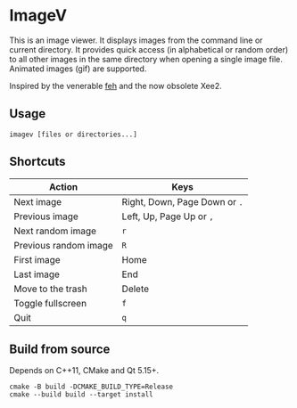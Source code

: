 # ImageV

This is an image viewer. It displays images from the command line or current
directory. It provides quick access (in alphabetical or random order) to all
other images in the same directory when opening a single image file. Animated
images (gif) are supported.

Inspired by the venerable [feh](https://feh.finalrewind.org/) and the now
obsolete Xee2.

## Usage

    imagev [files or directories...]

## Shortcuts

Action                | Keys
--------------------- | -----------------------------
Next image            | Right, Down, Page Down or `.`
Previous image        | Left, Up, Page Up or `,`
Next random image     | `r`
Previous random image | `R`
First image           | Home
Last image            | End
Move to the trash     | Delete
Toggle fullscreen     | `f`
Quit                  | `q`

## Build from source

Depends on C++11, CMake and Qt 5.15+.

    cmake -B build -DCMAKE_BUILD_TYPE=Release
    cmake --build build --target install
